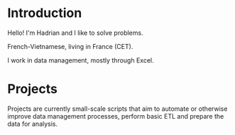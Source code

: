 # Introduction
Hello! I'm Hadrian and I like to solve problems. 

French-Vietnamese, living in France (CET). 

I work in data management, mostly through Excel.

# Projects
Projects are currently small-scale scripts that aim to automate or otherwise improve data management processes, perform basic ETL and prepare the data for analysis.

<!--
**paxhadriana/paxhadriana** is a ✨ _special_ ✨ repository because its `README.md` (this file) appears on your GitHub profile.

Here are some ideas to get you started:

- 🔭 I’m currently working on ...
- 🌱 I’m currently learning ...
- 👯 I’m looking to collaborate on ...
- 🤔 I’m looking for help with ...
- 💬 Ask me about ...
- 📫 How to reach me: ...
- 😄 Pronouns: ...
- ⚡ Fun fact: ...
-->
